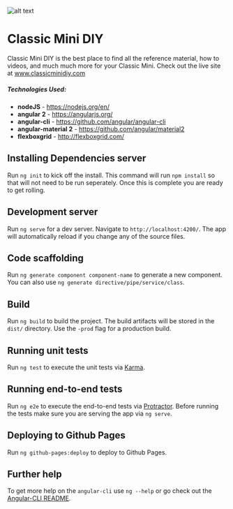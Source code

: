 ![alt text](http://i.imgur.com/E86umcV.png?1 "Logo Title Text 1")

# Classic Mini DIY

Classic Mini DIY is the best place to find all the reference material, how to videos, and much much more for your Classic Mini. Check out the live site at www.classicminidiy.com

##### Technologies Used:

* **nodeJS** - https://nodejs.org/en/
* **angular 2** - https://angularjs.org/
* **angular-cli** - https://github.com/angular/angular-cli
* **angular-material 2** - https://github.com/angular/material2
* **flexboxgrid** - http://flexboxgrid.com/

## Installing Dependencies server
Run `ng init` to kick off the install. This command will run `npm install` so that will not need to be run seperately. Once this is complete you are ready to get rolling.

## Development server
Run `ng serve` for a dev server. Navigate to `http://localhost:4200/`. The app will automatically reload if you change any of the source files.

## Code scaffolding

Run `ng generate component component-name` to generate a new component. You can also use `ng generate directive/pipe/service/class`.

## Build

Run `ng build` to build the project. The build artifacts will be stored in the `dist/` directory. Use the `-prod` flag for a production build.

## Running unit tests

Run `ng test` to execute the unit tests via [Karma](https://karma-runner.github.io).

## Running end-to-end tests

Run `ng e2e` to execute the end-to-end tests via [Protractor](http://www.protractortest.org/).
Before running the tests make sure you are serving the app via `ng serve`.

## Deploying to Github Pages

Run `ng github-pages:deploy` to deploy to Github Pages.

## Further help

To get more help on the `angular-cli` use `ng --help` or go check out the [Angular-CLI README](https://github.com/angular/angular-cli/blob/master/README.md).

